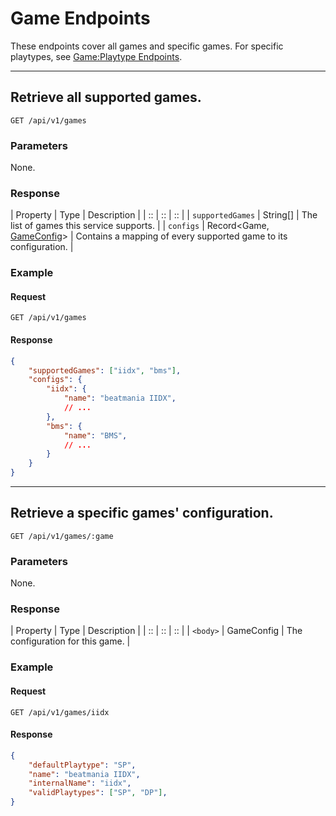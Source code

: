 # Game Endpoints

These endpoints cover all games and specific games. For
specific playtypes, see [Game:Playtype Endpoints](./gpt.md).

*****

## Retrieve all supported games.

`GET /api/v1/games`

### Parameters

None.

### Response

| Property | Type | Description |
| :: | :: | :: |
| `supportedGames` | String[] | The list of games this service supports. |
| `configs` | Record&lt;Game, [GameConfig](../../codebase/implementation-details/game-configuration.md)&gt; | Contains a mapping of every supported game to its configuration. |

### Example

#### Request
```
GET /api/v1/games
```

#### Response

```json
{
	"supportedGames": ["iidx", "bms"],
	"configs": {
		"iidx": {
			"name": "beatmania IIDX",
			// ...
		},
		"bms": {
			"name": "BMS",
			// ...
		}
	}
}
```

*****

## Retrieve a specific games' configuration.

`GET /api/v1/games/:game`

### Parameters

None.

### Response

| Property | Type | Description |
| :: | :: | :: |
| `<body>` | GameConfig | The configuration for this game. |

### Example

#### Request
```
GET /api/v1/games/iidx
```

#### Response

```json
{
	"defaultPlaytype": "SP",
	"name": "beatmania IIDX",
	"internalName": "iidx",
	"validPlaytypes": ["SP", "DP"],
}
```
